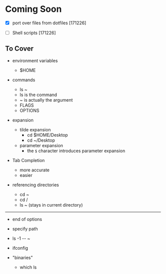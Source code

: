 # Coming Soon
- [x] port over files from dotfiles [171226]

- [ ] Shell scripts [171226]



## To Cover
- environment variables
  - $HOME

- commands
  - ls ~
  - ls is the command
  - ~ is actually the argument
  - FLAGS
  - OPTIONS
- expansion
  - tilde expansion
    - cd $HOME/Desktop
    - cd ~/Desktop
  - parameter expansion
    - the `$` character introduces parameter expansion

- Tab Completion
  - more accurate
  - easier
- referencing directories
  - cd ~
  - cd /
  - ls ~ (stays in current directory)
- --
  - end of options
  - specify path
  - ls -1 -- ~
- ifconfig

- "binaries"
  - which ls
